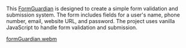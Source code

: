 This [FormGuardian](https://formguardian.vercel.app/) is designed to create a simple form validation and submission system. The form includes fields for a user's name, phone number, email, website URL, and password. The project uses vanilla JavaScript to handle form validation and submission.

[formGuardian.webm](https://github.com/VitaliPri/FormGuardian/assets/101225909/5d0f0c28-c92b-480b-af68-096018a20a96)
